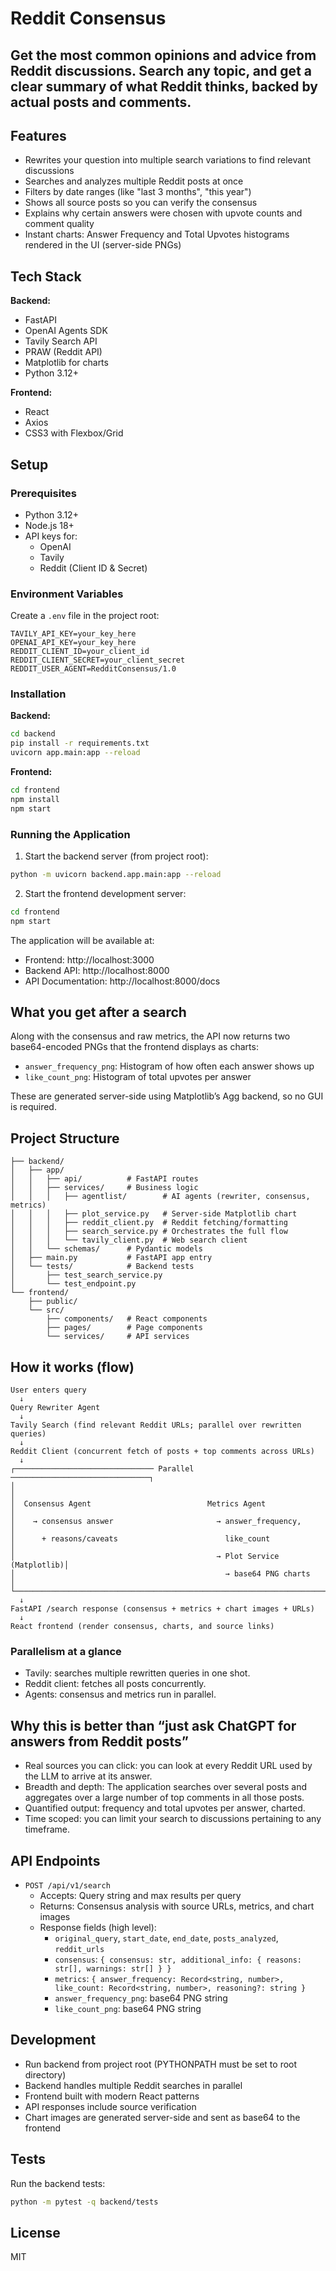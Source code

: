 # Reddit Consensus

## Get the most common opinions and advice from Reddit discussions. Search any topic, and get a clear summary of what Reddit thinks, backed by actual posts and comments.

## Features

- Rewrites your question into multiple search variations to find relevant discussions
- Searches and analyzes multiple Reddit posts at once
- Filters by date ranges (like "last 3 months", "this year")
- Shows all source posts so you can verify the consensus
- Explains why certain answers were chosen with upvote counts and comment quality
- Instant charts: Answer Frequency and Total Upvotes histograms rendered in the UI (server-side PNGs)

## Tech Stack

**Backend:**
- FastAPI
- OpenAI Agents SDK
- Tavily Search API
- PRAW (Reddit API)
- Matplotlib for charts
- Python 3.12+

**Frontend:**
- React
- Axios
- CSS3 with Flexbox/Grid

## Setup

### Prerequisites
- Python 3.12+
- Node.js 18+
- API keys for:
  - OpenAI
  - Tavily
  - Reddit (Client ID & Secret)

### Environment Variables
Create a `.env` file in the project root:
```env
TAVILY_API_KEY=your_key_here
OPENAI_API_KEY=your_key_here
REDDIT_CLIENT_ID=your_client_id
REDDIT_CLIENT_SECRET=your_client_secret
REDDIT_USER_AGENT=RedditConsensus/1.0
```

### Installation

**Backend:**
```bash
cd backend
pip install -r requirements.txt
uvicorn app.main:app --reload
```

**Frontend:**
```bash
cd frontend
npm install
npm start
```

### Running the Application

1. Start the backend server (from project root):
```bash
python -m uvicorn backend.app.main:app --reload
```

2. Start the frontend development server:
```bash
cd frontend
npm start
```

The application will be available at:
- Frontend: http://localhost:3000
- Backend API: http://localhost:8000
- API Documentation: http://localhost:8000/docs

## What you get after a search

Along with the consensus and raw metrics, the API now returns two base64-encoded PNGs that the frontend displays as charts:

- `answer_frequency_png`: Histogram of how often each answer shows up
- `like_count_png`: Histogram of total upvotes per answer

These are generated server-side using Matplotlib’s Agg backend, so no GUI is required.

## Project Structure

```
├── backend/
│   ├── app/
│   │   ├── api/          # FastAPI routes
│   │   ├── services/     # Business logic
│   │   │   ├── agentlist/        # AI agents (rewriter, consensus, metrics)
│   │   │   ├── plot_service.py   # Server-side Matplotlib chart
│   │   │   ├── reddit_client.py  # Reddit fetching/formatting
│   │   │   ├── search_service.py # Orchestrates the full flow
│   │   │   └── tavily_client.py  # Web search client
│   │   └── schemas/      # Pydantic models
│   ├── main.py           # FastAPI app entry
│   └── tests/            # Backend tests
│       ├── test_search_service.py
│       └── test_endpoint.py
└── frontend/
    ├── public/
    └── src/
        ├── components/   # React components
        ├── pages/        # Page components
        └── services/     # API services
```

## How it works (flow)

```
User enters query
  ↓
Query Rewriter Agent
  ↓
Tavily Search (find relevant Reddit URLs; parallel over rewritten queries)
  ↓
Reddit Client (concurrent fetch of posts + top comments across URLs)
  ↓
┌─────────────────────────────── Parallel ───────────────────────────────┐
│                                                                       │
│  Consensus Agent                          Metrics Agent               │
│    → consensus answer                       → answer_frequency,        │
│      + reasons/caveats                        like_count               │
│                                             → Plot Service (Matplotlib)│
│                                               → base64 PNG charts      │
└───────────────────────────────────────────────────────────────────────┘
  ↓
FastAPI /search response (consensus + metrics + chart images + URLs)
  ↓
React frontend (render consensus, charts, and source links)
```

### Parallelism at a glance

- Tavily: searches multiple rewritten queries in one shot.
- Reddit client: fetches all posts concurrently.
- Agents: consensus and metrics run in parallel.

## Why this is better than “just ask ChatGPT for answers from Reddit posts”

- Real sources you can click: you can look at every Reddit URL used by the LLM to arrive at its answer.
- Breadth and depth: The application searches over several posts and aggregates over a large number of top comments in all those posts.
- Quantified output: frequency and total upvotes per answer, charted.
- Time scoped: you can limit your search to discussions pertaining to any timeframe.


## API Endpoints

- `POST /api/v1/search`
  - Accepts: Query string and max results per query
  - Returns: Consensus analysis with source URLs, metrics, and chart images
  - Response fields (high level):
    - `original_query`, `start_date`, `end_date`, `posts_analyzed`, `reddit_urls`
    - `consensus`: `{ consensus: str, additional_info: { reasons: str[], warnings: str[] } }`
    - `metrics`: `{ answer_frequency: Record<string, number>, like_count: Record<string, number>, reasoning?: string }`
    - `answer_frequency_png`: base64 PNG string
    - `like_count_png`: base64 PNG string

## Development

- Run backend from project root (PYTHONPATH must be set to root directory)
- Backend handles multiple Reddit searches in parallel
- Frontend built with modern React patterns
- API responses include source verification
- Chart images are generated server-side and sent as base64 to the frontend

## Tests

Run the backend tests:

```bash
python -m pytest -q backend/tests
```

## License

MIT
